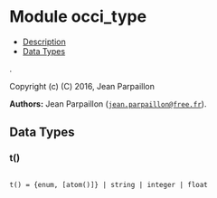 

# Module occi_type #
* [Description](#description)
* [Data Types](#types)

.

Copyright (c) (C) 2016, Jean Parpaillon

__Authors:__ Jean Parpaillon ([`jean.parpaillon@free.fr`](mailto:jean.parpaillon@free.fr)).

<a name="types"></a>

## Data Types ##




### <a name="type-t">t()</a> ###


<pre><code>
t() = {enum, [atom()]} | string | integer | float
</code></pre>

